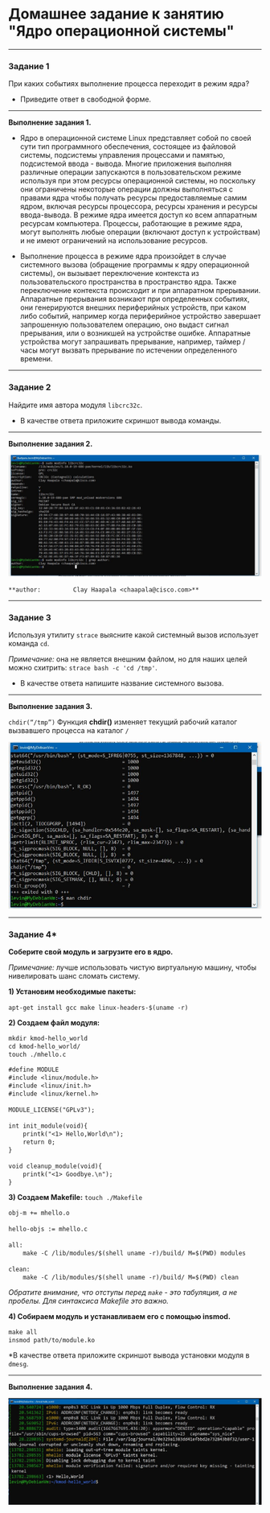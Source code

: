 # Домашнее задание к занятию "Ядро операционной системы"

---

### Задание 1

При каких событиях выполнение процесса переходит в режим ядра?

* Приведите ответ в свободной форме.

---

**Выполнение задания 1.**

* Ядро в операционной системе Linux представляет собой по своей сути тип программного обеспечения, состоящее из файловой системы, подсистемы управления процессами и памятью, подсистемой ввода - вывода. Многие приложения выполняя различные операции запускаются в пользовательском режиме используя при этом ресурсы операционной системы, но поскольку они ограничены некоторые операции должны выполняться с правами ядра чтобы  получать ресурсы предоставляемые самим ядром, включая ресурсы процессора, ресурсы хранения и ресурсы ввода-вывода.  В режиме ядра имеется доступ ко всем аппаратным ресурсам компьютера. Процессы, работающие в режиме ядра, могут выполнять любые операции (включают доступ к устройствам) и не имеют ограничений на использование ресурсов.

* Выполнение процесса в режиме ядра произойдет в случае системного вызова (обращение программы к ядру операционной системы), он вызывает переключение контекста из пользовательского пространства в пространство ядра. Также переключение контекста происходит и при аппаратном прерывании. Аппаратные прерывания возникают при определенных событиях, они генерируются внешних периферийных устройств, при каком либо событий, например когда периферийное устройство завершает запрошенную пользователем операцию, оно выдаст сигнал прерывания, или о возникшей на устройстве ошибке.  Аппаратные устройства могут запрашивать прерывание, например, таймер / часы могут вызвать прерывание по истечении определенного времени. 


---

### Задание 2

Найдите имя автора модуля `libcrc32c`.

* В качестве ответа приложите скриншот вывода команды.

---

**Выполнение задания 2.**

![img20.JPG](https://github.com/elekpow/netology/blob/main/os-linux/images/img20.jpg)



`**author:         Clay Haapala <chaapala@cisco.com>**`

---
### Задание 3

Используя утилиту `strace` выясните какой системный вызов использует команда `cd`.

*Примечание:* она не является внешним файлом, но для наших целей можно схитрить: `strace bash -c 'cd /tmp'`.

* В качестве ответа напишите название системного вызова.

---

**Выполнение задания 3.**

`chdir(“/tmp”)` 
Функция **chdir()** изменяет текущий рабочий каталог вызвавшего процесса на каталог `/`

![img21.JPG](https://github.com/elekpow/netology/blob/main/os-linux/images/img21.jpg)


---

### Задание 4*

**Соберите свой модуль и загрузите его в ядро.**

*Примечание:* лучше использовать чистую виртуальную машину, чтобы нивелировать шанс сломать систему.

**1) Установим необходимые пакеты:**

`apt-get install gcc make linux-headers-$(uname -r)`

**2) Создаем файл модуля:**

```
mkdir kmod-hello_world
cd kmod-hello_world/
touch ./mhello.c
```

```
#define MODULE
#include <linux/module.h>
#include <linux/init.h>
#include <linux/kernel.h>

MODULE_LICENSE("GPLv3");

int init_module(void){
    printk("<1> Hello,World\n");
    return 0;
}

void cleanup_module(void){
    printk("<1> Goodbye.\n");
}
```

**3) Создаем Makefile:**
`touch ./Makefile`

```
obj-m += mhello.o

hello-objs := mhello.c

all:
	make -C /lib/modules/$(shell uname -r)/build/ M=$(PWD) modules

clean:
	make -C /lib/modules/$(shell uname -r)/build/ M=$(PWD) clean
```
_Обратите внимание, что отступы перед `make` - это табуляция, а не пробелы. Для синтаксиса Makefile это важно._

**4) Собираем модуль и устанавливаем его с помощью insmod.**
```
make all
insmod path/to/module.ko
```

*В качестве ответа приложите скриншот вывода установки модуля в `dmesg`.

---

**Выполнение задания 4.**


![img22.JPG](https://github.com/elekpow/netology/blob/main/os-linux/images/img22.jpg)


